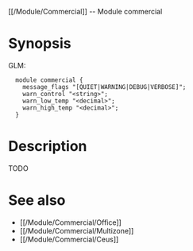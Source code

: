 [[/Module/Commercial]] -- Module commercial

# Synopsis
GLM:
~~~
  module commercial {
    message_flags "[QUIET|WARNING|DEBUG|VERBOSE]";
    warn_control "<string>";
    warn_low_temp "<decimal>";
    warn_high_temp "<decimal>";
  }
~~~

# Description

TODO

# See also
* [[/Module/Commercial/Office]]
* [[/Module/Commercial/Multizone]]
* [[/Module/Commercial/Ceus]]


